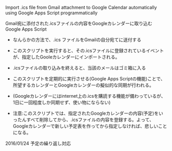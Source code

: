 Import .ics file from Gmail attachment to Google Calendar automatically using Google Apps Script programmatically

Gmail宛に添付された.icsファイルの内容をGoogleカレンダーに取り込む Google Apps Script

- なんらかの方法で、.ics ファイルをGmailの自分宛てに送付する
- このスクリプトを実行すると、その.icsファイルに登録されているイベントが、指定したGooleカレンダーにインポートされる。
- .icsファイルの取り込みを終えると、当該のメールはゴミ箱に入る
- このスクリプトを定期的に実行させる(Google Apps Scriptの機能)ことで、所望するカレンダーとGoogleカレンダーの擬似的な同期が行われる。
- (Googleカレンダーにはinternet上の.icsを購読する機能が備わっているが、1日に一回程度しか同期せず、使い物にならない)

- 注意:このスクリプトでは、指定されたGoogleカレンダーの内容(予定)をいったんすべて削除してから、.icsファイルの内容を登録する。よって、Googleカレンダーで新しい予定表を作ってから指定しなければ、悲しいことになる。

2016/01/24 予定の繰り返し対応
